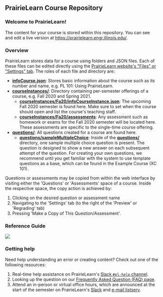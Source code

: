## PrairieLearn Course Repository

### Welcome to PrairieLearn! 

The content for your course is stored within this repository.
You can see and edit a live version at <https://prairielearn.engr.illinois.edu/>.

### Overview

PrairieLearn stores data for a course using folders and JSON files. 
Each of these files can be edited directly using the [PrairieLearn website's "Files" or "Settings" tab](https://prairielearn.engr.illinois.edu/). 
The roles of each file and directory are:

- **[infoCourse.json](infoCourse.json)**: Stores basic information about the course such as its number and name, e.g. PL 101: Using PrairieLearn.
- **[courseInstances/](courseInstances/)**: Directory containing per-semester offerings of a course, e.g. Fall 2020 and Spring 2021.
   - **[courseInstances/Fa20/infoCourseInstance.json](courseInstances/Fa20/infoCourseInstance.json)**: The upcoming Fall 2020 semester is found here. Make sure to set when the course should open and list the course's teaching staff.
   - **[courseInstances/Fa20/assessments](courseInstances/Fa20/assessments)**: Any assessment such as homework or exams for the Fall 2020 semester will be located here. These assessments are specific to the single-time course offering.
- **[questions/](questions/)**: All questions created for a course are found here. 
   - **[questions/sampleMultipleChoice](questions/template)**: Inside of the **[questions/](questions/)** directory, one sample multiple choice question is present. The question is designed to show a new answer on each subsequent attempt of the question. For creating your own questions, we recommend until you get familiar with the system to use template questions as a base, which can be found in the Example Course (XC 101).
   
Questions or assessments may be copied from within the web interface by visiting either the 'Questions' or 'Assessments' space of a course. 
Inside the respective space, the copy action is achieved by: 

1. Clicking on the desired question or assessment name
2. Navigating to the 'Settings' tab (to the right of the 'Preview' or 'Regrading' tab)
3. Pressing 'Make a Copy of This Question/Assessment'.

### Reference Guide

[![](https://coatless.github.io/pl-cheatsheets/pngs/pl-authoring-cheatsheet-overview.png)](https://coatless.github.io/pl-cheatsheets/pdfs/prairielearn-authoring-cheatsheet.pdf)

### Getting help

Need help understanding an error or creating content? Check out one of the following resources:

1. Real-time help assistance on PrairieLearn's [Slack `#pl-help` channel](https://prairielearn.slack.com).
1. Looking up the question on our [Frequently Asked Question (FAQ) page](https://prairielearn.readthedocs.io/en/latest/faq/).
1. Attend an in-person or virtual office hours, which are announced at the start of the
   semester on PrairieLearn's [Slack](https://prairielearn.slack.com) and [e-mail listserv](https://lists.illinois.edu/lists/info/prairielearn-announce).
